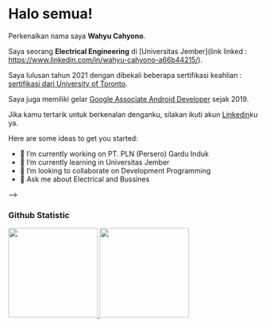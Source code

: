 # Halo semua! 

Perkenalkan nama saya **Wahyu Cahyono**.

Saya seorang **Electrical Engineering** di [Universitas Jember](link linked : https://www.linkedin.com/in/wahyu-cahyono-a66b44215/).

Saya lulusan tahun 2021 dengan dibekali beberapa sertifikasi keahlian : [sertifikasi dari University of Toronto](https://www.coursera.org/account/accomplishments/specialization/CLKJD8XBXJ3M).

Saya juga memiliki gelar [Google Associate Android Developer](https://www.credential.net/h5deoi5h) sejak 2019.

Jika kamu tertarik untuk berkenalan denganku, silakan ikuti akun [Linkedin](https://www.linkedin.com/in/gilang-adhan/)ku ya.



Here are some ideas to get you started:

- 🔭 I’m currently working on PT. PLN (Persero) Gardu Induk 
- 🌱 I’m currently learning in Universitas Jember
- 👯 I’m looking to collaborate on Development Programming
- 💬 Ask me about Electrical and Bussines 

-->

### Github Statistic
<p align="left">
<a href="https://github.com/wahyusan99">
  <img height="180em" src="https://github-readme-stats-eight-theta.vercel.app/api?username=dimasmds&show_icons=true&theme=algolia&include_all_commits=true&count_private=true"/>
  <img height="180em" src="https://github-readme-stats-eight-theta.vercel.app/api/top-langs/?username=dimasmds&layout=compact&langs_count=8&theme=algolia"/>
</a>
</p>
